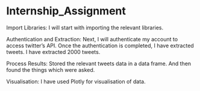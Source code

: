 # Internship_Assignment

Import Libraries: I will start with importing the relevant libraries.


Authentication and Extraction: Next, I will authenticate my account to access twitter’s API. Once the authentication is completed, I have extracted tweets. I have extracted 2000 tweets.


Process Results: Stored the relevant tweets data in a data frame. And then found the things which were asked.

Visualisation: I have used Plotly for visualisation of data.

